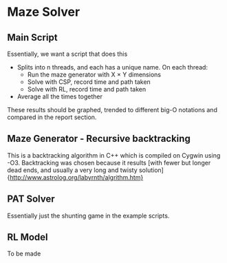 # Maze Solver
## Main Script
Essentially, we want a script that does this
* Splits into n threads, and each has a unique name. On each thread:
  * Run the maze generator with X $\times$ Y dimensions
  * Solve with CSP, record time and path taken
  * Solve with RL, record time and path taken
* Average all the times together

These results should be graphed, trended to different big-O notations and compared in the report section.

## Maze Generator - Recursive backtracking
This is a backtracking algorithm in C++ which is compiled on Cygwin using -O3. Backtracking was chosen because it results [with fewer but longer dead ends, and usually a very long and twisty solution]{http://www.astrolog.org/labyrnth/algrithm.htm}

## PAT Solver
Essentially just the shunting game in the example scripts.

## RL Model
To be made
